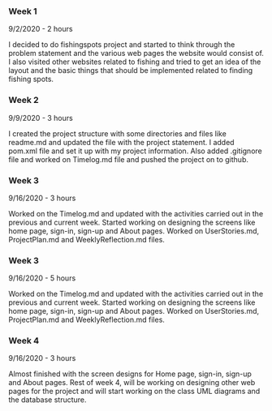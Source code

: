 ### Week 1

9/2/2020 - 2 hours

I decided to do fishingspots project and started to think through the problem statement and the various web pages the website would consist of. I also visited other websites related to fishing and tried to get an idea of the layout and the basic things that should be implemented related to finding fishing spots. 

### Week 2

9/9/2020 - 3 hours 

I created the project structure with some directories and files like readme.md and updated the file with the project statement. I added pom.xml file and set it up with my project information. Also added .gitignore file and worked on Timelog.md file and pushed the project on to github. 


### Week 3

9/16/2020 - 3 hours

Worked on the Timelog.md and updated with the activities carried out in the previous and current week. Started working on designing the screens like home page, sign-in, sign-up and About pages. Worked on UserStories.md, ProjectPlan.md and WeeklyReflection.md files. 

### Week 3

9/16/2020 - 5 hours

Worked on the Timelog.md and updated with the activities carried out in the previous and current week. Started working on designing the screens like home page, sign-in, sign-up and About pages. Worked on UserStories.md, ProjectPlan.md and WeeklyReflection.md files. 

### Week 4

9/16/2020 - 3 hours

Almost finished with the screen designs for Home page, sign-in, sign-up and About pages. Rest of week 4, will be working on designing other web pages for the project and will start working on the class UML diagrams and the database structure.


